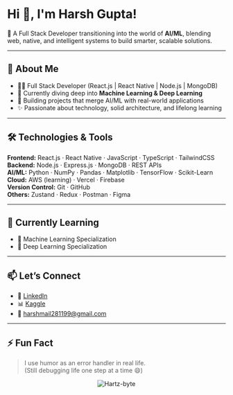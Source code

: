 # Hi 👋, I'm Harsh Gupta!

🎯 A Full Stack Developer transitioning into the world of **AI/ML**, blending web, native, and intelligent systems to build smarter, scalable solutions.

---

## 🚀 About Me

- 👨‍💻 Full Stack Developer (React.js | React Native | Node.js | MongoDB)
- 🤖 Currently diving deep into **Machine Learning & Deep Learning** 
- 🧠 Building projects that merge AI/ML with real-world applications
- ✨ Passionate about technology, solid architecture, and lifelong learning

---

## 🛠️ Technologies & Tools

**Frontend:** React.js · React Native · JavaScript · TypeScript · TailwindCSS  
**Backend:** Node.js · Express.js · MongoDB · REST APIs  
**AI/ML:** Python · NumPy · Pandas · Matplotlib · TensorFlow · Scikit-Learn  
**Cloud:** AWS (learning) · Vercel · Firebase  
**Version Control:** Git · GitHub  
**Others:** Zustand · Redux · Postman · Figma

---

## 🌱 Currently Learning
- 🤖 Machine Learning Specialization
- 🧠 Deep Learning Specialization

---

## 📫 Let’s Connect
- 💼 [LinkedIn](https://www.linkedin.com/in/harsh-gupta-b349611ba/)
- 📊 [Kaggle](https://www.kaggle.com/hartzbyte)
- 📧 harshmail281199@gmail.com

---

## ⚡ Fun Fact
> I use humor as an error handler in real life.  
(Still debugging life one step at a time 😄)

<p align="center" ><img align="center" src="https://github-readme-streak-stats.herokuapp.com/?user=Hartz-byte&" alt="Hartz-byte" /></p>

